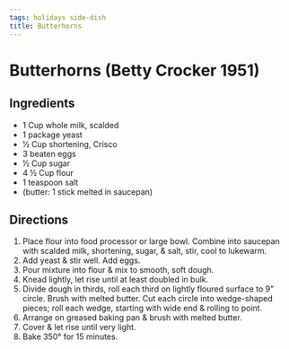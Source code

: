 ```yaml
---
tags: holidays side-dish
title: Butterhorns
---
```


# Butterhorns (Betty Crocker 1951)

## Ingredients
* 1 Cup whole milk, scalded
* 1 package yeast
* ½ Cup shortening, Crisco
* 3 beaten eggs
* ½ Cup sugar
* 4 ½ Cup flour
* 1 teaspoon salt                
* (butter: 1 stick melted in saucepan)

## Directions
1. Place flour into food processor or large bowl. Combine into saucepan with scalded milk, shortening, sugar, & salt, stir, cool to lukewarm.
2. Add yeast & stir well.  Add eggs.
3. Pour mixture into flour & mix to smooth, soft dough.
4. Knead lightly, let rise until at least doubled in bulk.
5. Divide dough in thirds, roll each third on lightly floured surface to 9” circle. Brush with melted butter. Cut each circle into wedge-shaped pieces; roll each wedge, starting with wide end & rolling to point.
6. Arrange on greased baking pan & brush with melted butter.
7. Cover & let rise until very light.
8. Bake 350° for 15 minutes.
